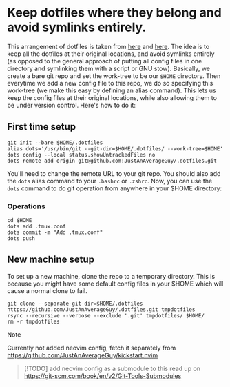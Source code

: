 # Keep dotfiles where they belong and avoid symlinks entirely.

This arrangement of dotfiles is taken from [here](https://news.ycombinator.com/item?id=11070797) and [here](https://developer.atlassian.com/blog/2016/02/best-way-to-store-dotfiles-git-bare-repo/). The idea is to keep all the dotfiles at their original locations, and avoid symlinks entirely (as opposed to the general approach of putting all config files in one directory and symlinking them with a script or GNU stow). Basically, we create a bare git repo and set the work-tree to be our `$HOME` directory. Then everytime we add a new config file to this repo, we do so specifying this work-tree (we make this easy by defining an alias command). This lets us keep the config files at their original locations, while also allowing them to be under version control. Here's how to do it:

## First time setup
```
git init --bare $HOME/.dotfiles
alias dots='/usr/bin/git --git-dir=$HOME/.dotfiles/ --work-tree=$HOME'
dots config --local status.showUntrackedFiles no
dots remote add origin git@github.com:JustAnAverageGuy/.dotfiles.git
```
You'll need to change the remote URL to your git repo. You should also add the `dots` alias command to your `.bashrc` or  `.zshrc`. Now, you can use the `dots` command to do git operation from anywhere in your $HOME directory:

### Operations
```
cd $HOME
dots add .tmux.conf
dots commit -m "Add .tmux.conf"
dots push
```
## New machine setup
To set up a new machine, clone the repo to a temporary directory. This is because you might have some default config files in your $HOME which will cause a normal clone to fail.
```
git clone --separate-git-dir=$HOME/.dotfiles https://github.com/JustAnAverageGuy/.dotfiles.git tmpdotfiles
rsync --recursive --verbose --exclude '.git' tmpdotfiles/ $HOME/
rm -r tmpdotfiles
```

> [!NOTE]
> Currently not added neovim config, fetch it separately from <https://github.com/JustAnAverageGuy/kickstart.nvim>


> [!TODO]
> add neovim config as a submodule to this
> read up on <https://git-scm.com/book/en/v2/Git-Tools-Submodules>
